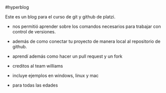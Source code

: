 #hyperblog

Este es un blog para el curso de git y github de platzi.

* nos permitió aprender sobre los comandos necesarios para trabajar con control de versiones.
* además de como conectar tu proyecto de manera local al repositorio de github.
* aprendí además como hacer un pull request y un fork

* creditos al team williams

* incluye ejemplos en windows, linux y mac

* para todas las edades


